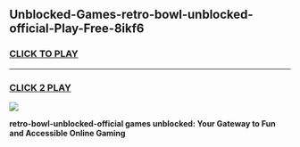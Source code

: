 
## Unblocked-Games-retro-bowl-unblocked-official-Play-Free-8ikf6
<h3>
<a href="https://premium76.site?title=retro-bowl-unblocked-official&ref=18A1">CLICK TO PLAY</a></h3>
<hr>

<h3>
<a href="https://premium76.site?title=retro-bowl-unblocked-official&ref=18A1">CLICK 2 PLAY</a>
  
</h3>

<a href="https://premium76.site?title=retro-bowl-unblocked-official&ref=18A1"><img src="https://clearcache.store/games.png"></a>


**retro-bowl-unblocked-official games unblocked: Your Gateway to Fun and Accessible Online Gaming**
